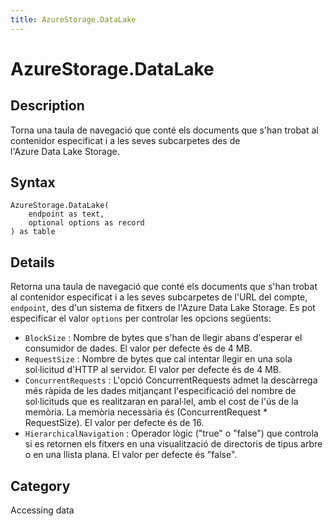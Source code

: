 ```yaml
---
title: AzureStorage.DataLake
---
```


# AzureStorage.DataLake


## Description

Torna una taula de navegació que conté els documents que s&#39;han trobat al contenidor especificat i a les seves subcarpetes des de l&#39;Azure Data Lake Storage.


## Syntax

```powerquery
AzureStorage.DataLake(
    endpoint as text,
    optional options as record
) as table
```


## Details

Retorna una taula de navegació que conté els documents que s'han trobat al contenidor especificat i a les seves subcarpetes de l'URL del compte, <code>endpoint</code>, des d'un sistema de fitxers de l'Azure Data Lake Storage. Es pot especificar el valor <code>options</code> per controlar les opcions següents:    <ul><li><code>BlockSize</code> : Nombre de bytes que s&#39;han de llegir abans d&#39;esperar el consumidor de dades. El valor per defecte &#233;s de 4&#160;MB.</li><li><code>RequestSize</code> : Nombre de bytes que cal intentar llegir en una sola sol&#183;licitud d&#39;HTTP al servidor. El valor per defecte &#233;s de 4&#160;MB.</li><li><code>ConcurrentRequests</code> : L&#39;opci&#243; ConcurrentRequests admet la desc&#224;rrega m&#233;s r&#224;pida de les dades mitjan&#231;ant l&#39;especificaci&#243; del nombre de sol&#183;licituds que es realitzaran en paral&#183;lel, amb el cost de l&#39;&#250;s de la mem&#242;ria. La mem&#242;ria necess&#224;ria &#233;s (ConcurrentRequest \* RequestSize). El valor per defecte &#233;s de 16.</li><li><code>HierarchicalNavigation</code> : Operador l&#242;gic (&quot;true&quot; o &quot;false&quot;) que controla si es retornen els fitxers en una visualitzaci&#243; de directoris de tipus arbre o en una llista plana. El valor per defecte &#233;s &quot;false&quot;.</li></ul>



## Category
Accessing data
